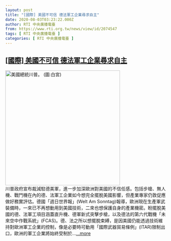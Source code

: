 ```yaml
---
layout: post
title: "[國際] 美國不可信 德法軍工企業尋求自主"
date: 2020-08-03T03:23:22.000Z
author: RTI 中央廣播電臺
from: https://www.rti.org.tw/news/view/id/2074547
tags: [ RTI 中央廣播電臺 ]
categories: [ RTI 中央廣播電臺 ]
---
```

<!--1596425002000-->
[[國際] 美國不可信 德法軍工企業尋求自主](https://www.rti.org.tw/news/view/id/2074547)
------

<div>
<img src="https://static.rti.org.tw/assets/thumbnails/2020/07/16/c09a3e14a405499cf8c42bf63fe29d7a.jpg" width="360" alt="美國總統川普。 (圖:白宮)" title="美國總統川普。 (圖:白宮)"><br>川普政府宣布裁減駐德美軍，進一步加深歐洲對美國的不信任感。包括步槍、無人機、戰鬥機在內的德、法軍工企業如今想完全擺脫美國影響，但產業專家仍敦促應做好務實評估。德國「週日世界報」(Welt Am Sonntag)報導，歐洲現在生產軍武裝備時，一來已不再想動用到美國技術，二來也想保護自身的產業機密。盼擺脫美國的德、法軍工項目涵蓋直升機、德軍新式突擊步槍，以及德法的第六代戰機「未來空中作戰系統」(FCAS)。德、法之所以想擺脫束縛，是因美國仍能透過技術維持對歐洲軍工企業的控制，像是必要時可動用「國際武器貿易條例」(ITAR)限制出口，歐洲的軍工企業將始終受制於...<a target="_blank" href="https://www.rti.org.tw/news/view/id/2074547">...more</a>
</div>
